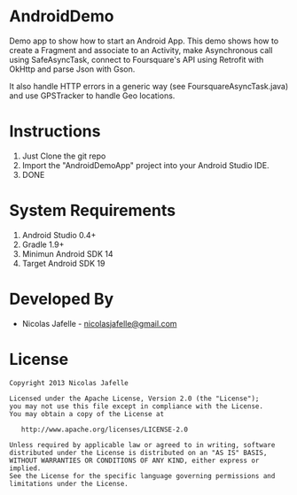 AndroidDemo
===========

Demo app to show how to start an Android App. This demo shows how to create a Fragment and associate to an Activity, make Asynchronous call using SafeAsyncTask, connect to Foursquare's API using Retrofit with OkHttp and parse Json with Gson.

It also handle HTTP errors in a generic way (see FoursquareAsyncTask.java) and use GPSTracker to handle Geo locations.


Instructions
============

1. Just Clone the git repo
2. Import the "AndroidDemoApp" project into your Android Studio IDE.
4. DONE


System Requirements 
============

1. Android Studio 0.4+
2. Gradle 1.9+
3. Minimun Android SDK 14
4. Target Android SDK 19


Developed By
================

* Nicolas Jafelle - <nicolasjafelle@gmail.com>


License
================

    Copyright 2013 Nicolas Jafelle

    Licensed under the Apache License, Version 2.0 (the "License");
    you may not use this file except in compliance with the License.
    You may obtain a copy of the License at

       http://www.apache.org/licenses/LICENSE-2.0

    Unless required by applicable law or agreed to in writing, software
    distributed under the License is distributed on an "AS IS" BASIS,
    WITHOUT WARRANTIES OR CONDITIONS OF ANY KIND, either express or implied.
    See the License for the specific language governing permissions and
    limitations under the License.
